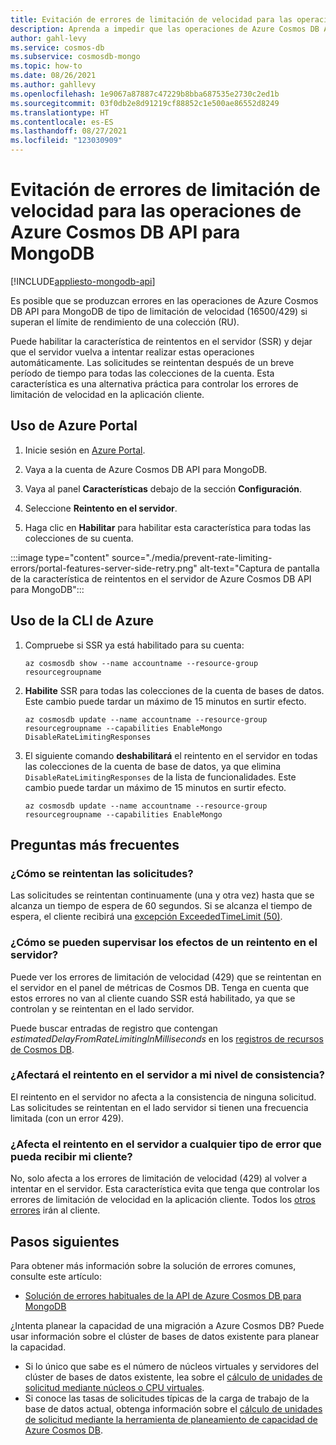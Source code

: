 ```yaml
---
title: Evitación de errores de limitación de velocidad para las operaciones de Azure Cosmos DB API para MongoDB
description: Aprenda a impedir que las operaciones de Azure Cosmos DB API para MongoDB alcancen los errores de limitación de velocidad con la característica SSR (reintento en el servidor).
author: gahl-levy
ms.service: cosmos-db
ms.subservice: cosmosdb-mongo
ms.topic: how-to
ms.date: 08/26/2021
ms.author: gahllevy
ms.openlocfilehash: 1e9067a87887c47229b8bba687535e2730c2ed1b
ms.sourcegitcommit: 03f0db2e8d91219cf88852c1e500ae86552d8249
ms.translationtype: HT
ms.contentlocale: es-ES
ms.lasthandoff: 08/27/2021
ms.locfileid: "123030909"
---
```

# <a name="prevent-rate-limiting-errors-for-azure-cosmos-db-api-for-mongodb-operations"></a>Evitación de errores de limitación de velocidad para las operaciones de Azure Cosmos DB API para MongoDB
[!INCLUDE[appliesto-mongodb-api](../includes/appliesto-mongodb-api.md)]

Es posible que se produzcan errores en las operaciones de Azure Cosmos DB API para MongoDB de tipo de limitación de velocidad (16500/429) si superan el límite de rendimiento de una colección (RU). 

Puede habilitar la característica de reintentos en el servidor (SSR) y dejar que el servidor vuelva a intentar realizar estas operaciones automáticamente. Las solicitudes se reintentan después de un breve período de tiempo para todas las colecciones de la cuenta. Esta característica es una alternativa práctica para controlar los errores de limitación de velocidad en la aplicación cliente.

## <a name="use-the-azure-portal"></a>Uso de Azure Portal

1. Inicie sesión en [Azure Portal](https://portal.azure.com/).

1. Vaya a la cuenta de Azure Cosmos DB API para MongoDB.

1. Vaya al panel **Características** debajo de la sección **Configuración**.

1. Seleccione **Reintento en el servidor**.

1. Haga clic en **Habilitar** para habilitar esta característica para todas las colecciones de su cuenta.

:::image type="content" source="./media/prevent-rate-limiting-errors/portal-features-server-side-retry.png" alt-text="Captura de pantalla de la característica de reintentos en el servidor de Azure Cosmos DB API para MongoDB":::

## <a name="use-the-azure-cli"></a>Uso de la CLI de Azure

1. Compruebe si SSR ya está habilitado para su cuenta:

   ```azurecli-interactive
   az cosmosdb show --name accountname --resource-group resourcegroupname
   ```

1. **Habilite** SSR para todas las colecciones de la cuenta de bases de datos. Este cambio puede tardar un máximo de 15 minutos en surtir efecto.

   ```azurecli-interactive
   az cosmosdb update --name accountname --resource-group resourcegroupname --capabilities EnableMongo DisableRateLimitingResponses
   ```

1. El siguiente comando **deshabilitará** el reintento en el servidor en todas las colecciones de la cuenta de base de datos, ya que elimina `DisableRateLimitingResponses` de la lista de funcionalidades. Este cambio puede tardar un máximo de 15 minutos en surtir efecto.

   ```azurecli-interactive
   az cosmosdb update --name accountname --resource-group resourcegroupname --capabilities EnableMongo
   ```

## <a name="frequently-asked-questions"></a>Preguntas más frecuentes

### <a name="how-are-requests-retried"></a>¿Cómo se reintentan las solicitudes?

Las solicitudes se reintentan continuamente (una y otra vez) hasta que se alcanza un tiempo de espera de 60 segundos. Si se alcanza el tiempo de espera, el cliente recibirá una [excepción ExceededTimeLimit (50)](error-codes-solutions.md).

### <a name="how-can-i-monitor-the-effects-of-a-server-side-retry"></a>¿Cómo se pueden supervisar los efectos de un reintento en el servidor?

Puede ver los errores de limitación de velocidad (429) que se reintentan en el servidor en el panel de métricas de Cosmos DB. Tenga en cuenta que estos errores no van al cliente cuando SSR está habilitado, ya que se controlan y se reintentan en el lado servidor.

Puede buscar entradas de registro que contengan *estimatedDelayFromRateLimitingInMilliseconds* en los [registros de recursos de Cosmos DB](../cosmosdb-monitor-resource-logs.md).

### <a name="will-server-side-retry-affect-my-consistency-level"></a>¿Afectará el reintento en el servidor a mi nivel de consistencia?

El reintento en el servidor no afecta a la consistencia de ninguna solicitud. Las solicitudes se reintentan en el lado servidor si tienen una frecuencia limitada (con un error 429).

### <a name="does-server-side-retry-affect-any-type-of-error-that-my-client-might-receive"></a>¿Afecta el reintento en el servidor a cualquier tipo de error que pueda recibir mi cliente?

No, solo afecta a los errores de limitación de velocidad (429) al volver a intentar en el servidor. Esta característica evita que tenga que controlar los errores de limitación de velocidad en la aplicación cliente. Todos los [otros errores](error-codes-solutions.md) irán al cliente.

## <a name="next-steps"></a>Pasos siguientes

Para obtener más información sobre la solución de errores comunes, consulte este artículo:

* [Solución de errores habituales de la API de Azure Cosmos DB para MongoDB](error-codes-solutions.md)

¿Intenta planear la capacidad de una migración a Azure Cosmos DB? Puede usar información sobre el clúster de bases de datos existente para planear la capacidad.
* Si lo único que sabe es el número de núcleos virtuales y servidores del clúster de bases de datos existente, lea sobre el [cálculo de unidades de solicitud mediante núcleos o CPU virtuales](../convert-vcore-to-request-unit.md). 
* Si conoce las tasas de solicitudes típicas de la carga de trabajo de la base de datos actual, obtenga información sobre el [cálculo de unidades de solicitud mediante la herramienta de planeamiento de capacidad de Azure Cosmos DB](estimate-ru-capacity-planner.md).
